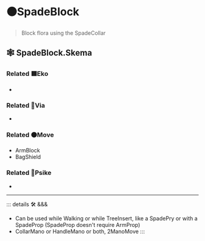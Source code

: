 # 🟠<move>SpadeBlock</move>

> Block flora using the SpadeCollar

## 🕸 SpadeBlock.Skema

### Related 🟩<eko>Eko</eko>

-

### Related 🔻<via>Via</via>

-

### Related 🟠<move>Move</move>

- ArmBlock
- BagShield

### Related 💜<psike>Psike</psike>

-

---

<!-- =================================================== -->
<!-- =================================================== -->
<!-- =================================================== -->
<!-- =================================================== -->
<!-- =================================================== -->
::: details 🛠 <dev>&&&</dev>

- Can be used while Walking or while TreeInsert, like a SpadePry or with a SpadeProp (SpadeProp doesn't require ArmProp)
- CollarMano or HandleMano or both, 2ManoMove
:::
